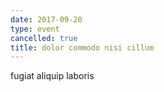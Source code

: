 ```yaml
---
date: 2017-09-20
type: event
cancelled: true
title: dolor commodo nisi cillum
---
```

fugiat aliquip laboris